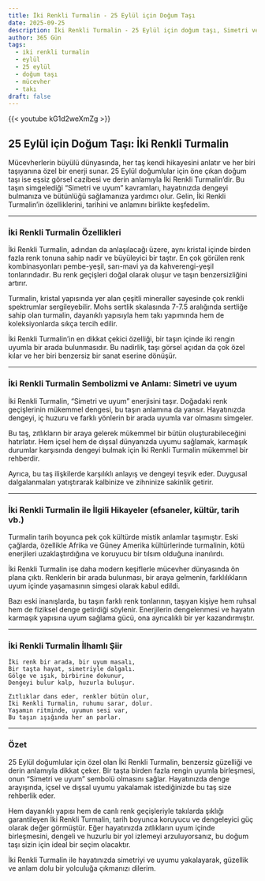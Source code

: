 ```yaml
---
title: İki Renkli Turmalin - 25 Eylül için Doğum Taşı
date: 2025-09-25
description: İki Renkli Turmalin - 25 Eylül için doğum taşı, Simetri ve uyum sembolü. Bu özel taşın derin anlamını öğrenin.
author: 365 Gün
tags:
  - i̇ki renkli turmalin
  - eylül
  - 25 eylül
  - doğum taşı
  - mücevher
  - takı
draft: false
---
```


{{< youtube kG1d2weXmZg >}}

## 25 Eylül için Doğum Taşı: İki Renkli Turmalin

Mücevherlerin büyülü dünyasında, her taş kendi hikayesini anlatır ve her biri taşıyanına özel bir enerji sunar. 25 Eylül doğumlular için öne çıkan doğum taşı ise eşsiz görsel cazibesi ve derin anlamıyla İki Renkli Turmalin’dir. Bu taşın simgelediği “Simetri ve uyum” kavramları, hayatınızda dengeyi bulmanıza ve bütünlüğü sağlamanıza yardımcı olur. Gelin, İki Renkli Turmalin’in özelliklerini, tarihini ve anlamını birlikte keşfedelim.

---

### İki Renkli Turmalin Özellikleri

İki Renkli Turmalin, adından da anlaşılacağı üzere, aynı kristal içinde birden fazla renk tonuna sahip nadir ve büyüleyici bir taştır. En çok görülen renk kombinasyonları pembe-yeşil, sarı-mavi ya da kahverengi-yeşil tonlarındadır. Bu renk geçişleri doğal olarak oluşur ve taşın benzersizliğini artırır.

Turmalin, kristal yapısında yer alan çeşitli mineraller sayesinde çok renkli spektrumlar sergileyebilir. Mohs sertlik skalasında 7-7.5 aralığında sertliğe sahip olan turmalin, dayanıklı yapısıyla hem takı yapımında hem de koleksiyonlarda sıkça tercih edilir.

İki Renkli Turmalin’in en dikkat çekici özelliği, bir taşın içinde iki rengin uyumla bir arada bulunmasıdır. Bu nadirlik, taşı görsel açıdan da çok özel kılar ve her biri benzersiz bir sanat eserine dönüşür.

---

### İki Renkli Turmalin Sembolizmi ve Anlamı: Simetri ve uyum

İki Renkli Turmalin, “Simetri ve uyum” enerjisini taşır. Doğadaki renk geçişlerinin mükemmel dengesi, bu taşın anlamına da yansır. Hayatınızda dengeyi, iç huzuru ve farklı yönlerin bir arada uyumla var olmasını simgeler.

Bu taş, zıtlıkların bir araya gelerek mükemmel bir bütün oluşturabileceğini hatırlatır. Hem içsel hem de dışsal dünyanızda uyumu sağlamak, karmaşık durumlar karşısında dengeyi bulmak için İki Renkli Turmalin mükemmel bir rehberdir.

Ayrıca, bu taş ilişkilerde karşılıklı anlayış ve dengeyi teşvik eder. Duygusal dalgalanmaları yatıştırarak kalbinize ve zihninize sakinlik getirir.

---

### İki Renkli Turmalin ile İlgili Hikayeler (efsaneler, kültür, tarih vb.)

Turmalin tarih boyunca pek çok kültürde mistik anlamlar taşımıştır. Eski çağlarda, özellikle Afrika ve Güney Amerika kültürlerinde turmalinin, kötü enerjileri uzaklaştırdığına ve koruyucu bir tılsım olduğuna inanılırdı.

İki Renkli Turmalin ise daha modern keşiflerle mücevher dünyasında ön plana çıktı. Renklerin bir arada bulunması, bir araya gelmenin, farklılıkların uyum içinde yaşamasının simgesi olarak kabul edildi.

Bazı eski inanışlarda, bu taşın farklı renk tonlarının, taşıyan kişiye hem ruhsal hem de fiziksel denge getirdiği söylenir. Enerjilerin dengelenmesi ve hayatın karmaşık yapısına uyum sağlama gücü, ona ayrıcalıklı bir yer kazandırmıştır.

---

### İki Renkli Turmalin İlhamlı Şiir

```
İki renk bir arada, bir uyum masalı,  
Bir taşta hayat, simetriyle dalgalı.  
Gölge ve ışık, birbirine dokunur,  
Dengeyi bulur kalp, huzurla buluşur.

Zıtlıklar dans eder, renkler bütün olur,  
İki Renkli Turmalin, ruhumu sarar, dolur.  
Yaşamın ritminde, uyumun sesi var,  
Bu taşın ışığında her an parlar.
```

---

### Özet

25 Eylül doğumlular için özel olan İki Renkli Turmalin, benzersiz güzelliği ve derin anlamıyla dikkat çeker. Bir taşta birden fazla rengin uyumla birleşmesi, onun “Simetri ve uyum” sembolü olmasını sağlar. Hayatınızda denge arayışında, içsel ve dışsal uyumu yakalamak istediğinizde bu taş size rehberlik eder.

Hem dayanıklı yapısı hem de canlı renk geçişleriyle takılarda şıklığı garantileyen İki Renkli Turmalin, tarih boyunca koruyucu ve dengeleyici güç olarak değer görmüştür. Eğer hayatınızda zıtlıkların uyum içinde birleşmesini, dengeli ve huzurlu bir yol izlemeyi arzuluyorsanız, bu doğum taşı sizin için ideal bir seçim olacaktır.

İki Renkli Turmalin ile hayatınızda simetriyi ve uyumu yakalayarak, güzellik ve anlam dolu bir yolculuğa çıkmanızı dilerim.